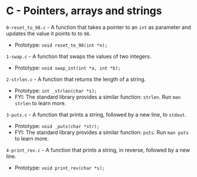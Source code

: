 # C - Pointers, arrays and strings

`0-reset_to_98.c` - A function that takes a pointer to an `int` as parameter and updates the value it points to to `98`.
- Prototype: `void reset_to_98(int *n);`

`1-swap.c` - A function that swaps the values of two integers.
- Prototype: `void swap_int(int *a, int *b);`

`2-strlen.c` - A function that returns the length of a string.
- Prototype: `int _strlen(char *s);`
- FYI: The standard library provides a similar function: `strlen`. Run `man strlen` to learn more.

`3-puts.c` - A function that prints a string, followed by a new line, to `stdout`.
- Prototype: `void _puts(char *str);`
- FYI: The standard library provides a similar function: `puts`. Run `man puts` to learn more.

`4-print_rev.c` - A function that prints a string, in reverse, followed by a new line.
- Prototype: `void print_rev(char *s);`
